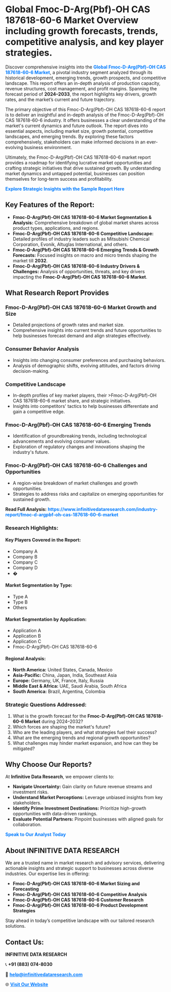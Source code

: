 <h1>Global Fmoc-D-Arg(Pbf)-OH CAS 187618-60-6 Market Overview including growth forecasts, trends, competitive analysis, and key player strategies.</h1>
<p>
Discover comprehensive insights into the 
<a href="https://www.infinitivedataresearch.com/industry-report/fmoc-d-argpbf-oh-cas-187618-60-6-market" rel="dofollow" style="color: #007BFF; text-decoration: none;"><strong>Global Fmoc-D-Arg(Pbf)-OH CAS 187618-60-6 Market</strong></a>, a pivotal industry segment analyzed through its historical development, emerging trends, growth prospects, and competitive landscape. This report offers an in-depth analysis of production capacity, revenue structures, cost management, and profit margins. Spanning the forecast period of <strong>2024–2033</strong>, the report highlights key drivers, growth rates, and the market’s current and future trajectory.
</p>
<p>
The primary objective of this Fmoc-D-Arg(Pbf)-OH CAS 187618-60-6 report is to deliver an insightful and in-depth analysis of the Fmoc-D-Arg(Pbf)-OH CAS 187618-60-6 industry. It offers businesses a clear understanding of the market's current dynamics and future outlook. The report dives into essential aspects, including market size, growth potential, competitive landscapes, and emerging trends. By exploring these factors comprehensively, stakeholders can make informed decisions in an ever-evolving business environment.
</p>
<p>
Ultimately, the Fmoc-D-Arg(Pbf)-OH CAS 187618-60-6 market report provides a roadmap for identifying lucrative market opportunities and crafting strategic initiatives that drive sustained growth. By understanding market dynamics and untapped potential, businesses can position themselves for long-term success and profitability.
</p>
<p>
<a href="https://www.infinitivedataresearch.com/request-sample/reportId=102290" style="color: #007BFF; text-decoration: none;"><strong>Explore Strategic Insights with the Sample Report Here</strong></a>
</p>

<h2>Key Features of the Report:</h2>
<ul>
<li><strong>Fmoc-D-Arg(Pbf)-OH CAS 187618-60-6 Market Segmentation & Analysis:</strong> Comprehensive breakdown of global market shares across product types, applications, and regions.</li>
<li><strong>Fmoc-D-Arg(Pbf)-OH CAS 187618-60-6 Competitive Landscape:</strong> Detailed profiles of industry leaders such as Mitsubishi Chemical Corporation, Evonik, Altuglas International, and others.</li>
<li><strong>Fmoc-D-Arg(Pbf)-OH CAS 187618-60-6 Emerging Trends & Growth Forecasts:</strong> Focused insights on macro and micro trends shaping the market till <strong>2032</strong>.</li>
<li><strong>Fmoc-D-Arg(Pbf)-OH CAS 187618-60-6 Industry Drivers & Challenges:</strong> Analysis of opportunities, threats, and key drivers impacting the <strong>Fmoc-D-Arg(Pbf)-OH CAS 187618-60-6 Market</strong>.</li>
</ul>

<h2>What Research Report Provides</h2>
<h3>Fmoc-D-Arg(Pbf)-OH CAS 187618-60-6 Market Growth and Size</h3>
<ul>
<li>Detailed projections of growth rates and market size.</li>
<li>Comprehensive insights into current trends and future opportunities to help businesses forecast demand and align strategies effectively.</li>
</ul>

<h3>Consumer Behavior Analysis</h3>
<ul>
<li>Insights into changing consumer preferences and purchasing behaviors.</li>
<li>Analysis of demographic shifts, evolving attitudes, and factors driving decision-making.</li>
</ul>

<h3>Competitive Landscape</h3>
<ul>
<li>In-depth profiles of key market players, their >Fmoc-D-Arg(Pbf)-OH CAS 187618-60-6 market share, and strategic initiatives.</li>
<li>Insights into competitors' tactics to help businesses differentiate and gain a competitive edge.</li>
</ul>

<h3>Fmoc-D-Arg(Pbf)-OH CAS 187618-60-6 Emerging Trends</h3>
<ul>
<li>Identification of groundbreaking trends, including technological advancements and evolving consumer values.</li>
<li>Exploration of regulatory changes and innovations shaping the industry's future.</li>
</ul>

<h3>Fmoc-D-Arg(Pbf)-OH CAS 187618-60-6 Challenges and Opportunities</h3>
<ul>
<li>A region-wise breakdown of market challenges and growth opportunities.</li>
<li>Strategies to address risks and capitalize on emerging opportunities for sustained growth.</li>
</ul>
<p><strong>Read Full Analysis:</strong> <a href="https://www.infinitivedataresearch.com/industry-report/fmoc-d-argpbf-oh-cas-187618-60-6-market" rel="dofollow" style="color: #007BFF; text-decoration: none;"><strong>https://www.infinitivedataresearch.com/industry-report/fmoc-d-argpbf-oh-cas-187618-60-6-market</strong></a></p>
<h3>Research Highlights:</h3>
<h4>Key Players Covered in the Report:</h4>
<ul><li>Company A</li><li>Company B</li><li>Company C</li><li>Company D</li><li>�</li></ul>
<h4>Market Segmentation by Type:</h4>
<ul><li>Type A</li><li>Type B</li><li>Others</li></ul>
<h4>Market Segmentation by Application:</h4>
<ul><li>Application A</li><li>Application B</li><li>Application C</li><li>Fmoc-D-Arg(Pbf)-OH CAS 187618-60-6</li></ul>

<h4>Regional Analysis:</h4>
<ul>
<li><strong>North America:</strong> United States, Canada, Mexico</li>
<li><strong>Asia-Pacific:</strong> China, Japan, India, Southeast Asia</li>
<li><strong>Europe:</strong> Germany, UK, France, Italy, Russia</li>
<li><strong>Middle East & Africa:</strong> UAE, Saudi Arabia, South Africa</li>
<li><strong>South America:</strong> Brazil, Argentina, Colombia</li>
</ul>

<h3>Strategic Questions Addressed:</h3>
<ol>
<li>What is the growth forecast for the <strong>Fmoc-D-Arg(Pbf)-OH CAS 187618-60-6 Market</strong> during 2024–2032?</li>
<li>Which forces are shaping the market's future?</li>
<li>Who are the leading players, and what strategies fuel their success?</li>
<li>What are the emerging trends and regional growth opportunities?</li>
<li>What challenges may hinder market expansion, and how can they be mitigated?</li>
</ol>

<h2>Why Choose Our Reports?</h2>
<p>At <strong>Infinitive Data Research</strong>, we empower clients to:</p>
<ul>
<li><strong>Navigate Uncertainty:</strong> Gain clarity on future revenue streams and investment risks.</li>
<li><strong>Understand Market Perceptions:</strong> Leverage unbiased insights from key stakeholders.</li>
<li><strong>Identify Prime Investment Destinations:</strong> Prioritize high-growth opportunities with data-driven rankings.</li>
<li><strong>Evaluate Potential Partners:</strong> Pinpoint businesses with aligned goals for collaboration.</li>
</ul>
<p><a href="https://www.infinitivedataresearch.com/industry-report/fmoc-d-argpbf-oh-cas-187618-60-6-market" rel="dofollow" style="color: #007BFF; text-decoration: none;"><strong>Speak to Our Analyst Today</strong></a></p>

<h2>About INFINITIVE DATA RESEARCH</h2>
<p>We are a trusted name in market research and advisory services, delivering actionable insights and strategic support to businesses across diverse industries. Our expertise lies in offering:</p>
<ul>
<li><strong>Fmoc-D-Arg(Pbf)-OH CAS 187618-60-6 Market Sizing and Forecasting</strong></li>
<li><strong>Fmoc-D-Arg(Pbf)-OH CAS 187618-60-6 Competitive Analysis</strong></li>
<li><strong>Fmoc-D-Arg(Pbf)-OH CAS 187618-60-6 Customer Research</strong></li>
<li><strong>Fmoc-D-Arg(Pbf)-OH CAS 187618-60-6 Product Development Strategies</strong></li>
</ul>
<p>Stay ahead in today’s competitive landscape with our tailored research solutions.</p>

<h2>Contact Us:</h2>
<p><strong>INFINITIVE DATA RESEARCH</strong></p>
<p>📞 <strong>+91 (883) 074-8030</strong></p>
<p>📧 <strong><a href="mailto:help@infinitivedataresearch.com" style="color: #007BFF;">help@infinitivedataresearch.com</a></strong></p>
<p>🌐 <strong><a href="https://www.infinitivedataresearch.com" rel="dofollow" style="color: #007BFF;">Visit Our Website</a></strong></p>